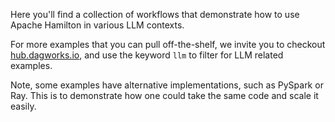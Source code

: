 Here you'll find a collection of workflows that demonstrate how to use Apache Hamilton
in various LLM contexts.

For more examples that you can pull off-the-shelf, we invite you to checkout [hub.dagworks.io](https://hub.dagworks.io),
and use the keyword `llm` to filter for LLM related examples.

Note, some examples have alternative implementations, such as PySpark or Ray. This is to demonstrate how
one could take the same code and scale it easily.
